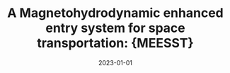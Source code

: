 ---
title: "A Magnetohydrodynamic enhanced entry system for space transportation: {MEESST}"
collection: publications
permalink: /publication/2023-meesst
excerpt: "Lani, Andrea and **Sharma, Vatsalya** and Giangaspero, Vincent F and Poedts, Stefaan and Viladegut, Alan and Chazot, Olivier"
date: 2023-01-01
venue: "Journal of Space Safety Engineering"
paperurl: "https://doi.org/10.1016/j.jsse.2022.11.004"
---